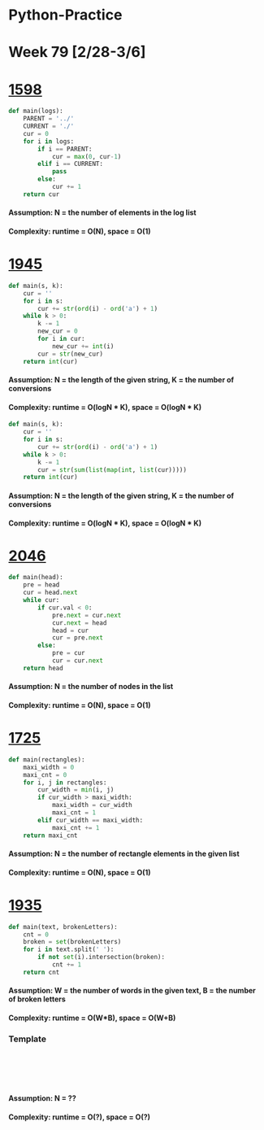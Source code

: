 # Python-Practice

# Week 79 [2/28-3/6]

# [1598](https://leetcode.com/problems/crawler-log-folder/)
```python
def main(logs):
    PARENT = '../'
    CURRENT = './'
    cur = 0
    for i in logs:
        if i == PARENT:
            cur = max(0, cur-1)
        elif i == CURRENT:
            pass
        else:
            cur += 1
    return cur
```
#### Assumption: N = the number of elements in the log list
#### Complexity: runtime = O(N), space = O(1)

# [1945](https://leetcode.com/problems/sum-of-digits-of-string-after-convert/)
```python
def main(s, k):
    cur = ''
    for i in s:
        cur += str(ord(i) - ord('a') + 1)
    while k > 0:
        k -= 1
        new_cur = 0
        for i in cur:
            new_cur += int(i)
        cur = str(new_cur)
    return int(cur)      
```
#### Assumption: N = the length of the given string, K = the number of conversions
#### Complexity: runtime = O(logN * K), space = O(logN * K)
```python
def main(s, k):
    cur = ''
    for i in s:
        cur += str(ord(i) - ord('a') + 1)
    while k > 0:
        k -= 1
        cur = str(sum(list(map(int, list(cur)))))
    return int(cur)      
```
#### Assumption: N = the length of the given string, K = the number of conversions
#### Complexity: runtime = O(logN * K), space = O(logN * K)

# [2046](https://leetcode.com/problems/sort-linked-list-already-sorted-using-absolute-values/)
```python
def main(head):
    pre = head
    cur = head.next
    while cur:
        if cur.val < 0:
            pre.next = cur.next
            cur.next = head
            head = cur
            cur = pre.next
        else:
            pre = cur
            cur = cur.next
    return head
```
#### Assumption: N = the number of nodes in the list
#### Complexity: runtime = O(N), space = O(1)

# [1725](https://leetcode.com/problems/number-of-rectangles-that-can-form-the-largest-square/)
```python
def main(rectangles):
    maxi_width = 0
    maxi_cnt = 0
    for i, j in rectangles:
        cur_width = min(i, j)
        if cur_width > maxi_width:
            maxi_width = cur_width
            maxi_cnt = 1
        elif cur_width == maxi_width:
            maxi_cnt += 1
    return maxi_cnt          
```
#### Assumption: N = the number of rectangle elements in the given list
#### Complexity: runtime = O(N), space = O(1)

# [1935](https://leetcode.com/problems/maximum-number-of-words-you-can-type/)
```python
def main(text, brokenLetters):
    cnt = 0
    broken = set(brokenLetters)
    for i in text.split(' '):
        if not set(i).intersection(broken):
            cnt += 1
    return cnt
```
#### Assumption: W = the number of words in the given text, B = the number of broken letters
#### Complexity: runtime = O(W*B), space = O(W+B)

### Template
# []()
```sql
```

# []()
```python
```
#### Assumption: N = ??
#### Complexity: runtime = O(?), space = O(?)

